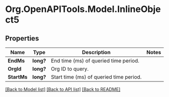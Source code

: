 # Org.OpenAPITools.Model.InlineObject5
## Properties

Name | Type | Description | Notes
------------ | ------------- | ------------- | -------------
**EndMs** | **long?** | End time (ms) of queried time period. | 
**OrgId** | **long?** | Org ID to query. | 
**StartMs** | **long?** | Start time (ms) of queried time period. | 

[[Back to Model list]](../README.md#documentation-for-models) [[Back to API list]](../README.md#documentation-for-api-endpoints) [[Back to README]](../README.md)

